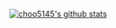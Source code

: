 [![choo5145's github stats](https://github-readme-stats.vercel.app/api?username=choo5145)](https://github.com/anuraghazra/github-readme-stats)

<!-- [![Top Langs](https://github-readme-stats.vercel.app/api/top-langs/?username=choo5145&layout=compact)](https://github.com/anuraghazra/github-readme-stats) -->
